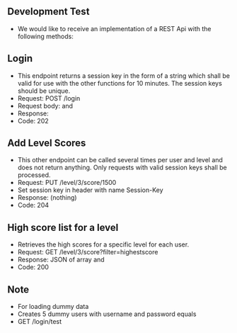 ## Development Test
 * We would like to receive an implementation of a REST Api with the following methods:

## Login
 * This endpoint returns a session key in the form of a string which shall be valid for use with the other functions for 10 minutes. The session keys should be unique.
 * Request: POST /login
 * Request body: <username> and <password>
 * Response: <uniquesessionkey>
 * Code: 202

## Add Level Scores
 * This other endpoint can be called several times per user and level and does not return anything. Only requests with valid session keys shall be processed.
 * Request: PUT /level/3/score/1500
 * Set session key in header with name Session-Key
 * Response: (nothing)
 * Code: 204

## High score list for a level
 * Retrieves the high scores for a specific level for each user.
 * Request: GET /level/3/score?filter=highestscore
 * Response: JSON of array <userid> and <score>
 * Code: 200

## Note
 * For loading dummy data
 * Creates 5 dummy users with username and password equals
 * GET /login/test
